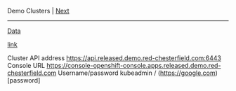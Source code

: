 Demo Clusters | [Next](rhacm-managed.md)

---------
[Data](data.csv)

[link](https://github.com/cdoan1/docseng/blob/master/docs/rhacm-managed.md)


Cluster API address
https://api.released.demo.red-chesterfield.com:6443
Console URL
https://console-openshift-console.apps.released.demo.red-chesterfield.com
Username/password
kubeadmin / (https://google.com)[password]

